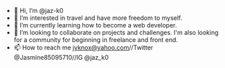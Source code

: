 - 👋 Hi, I’m @jaz-k0
- 👀 I’m interested in travel and have more freedom to myself.
- 🌱 I’m currently learning how to become a web developer.
- 💞️ I’m looking to collaborate on projects and challenges. I'm also looking for a community for beginning in freelance and front end.
- 📫 How to reach me jyknox@yahoo.com//Twitter @Jasmine85095710//IG @jaz_k0

<!---
Thanks for reading <3
- Jasmine
--->
